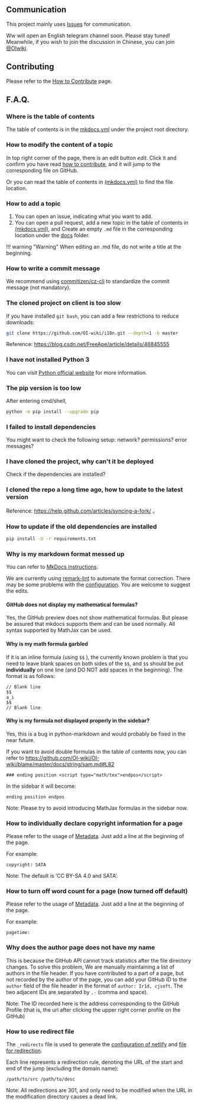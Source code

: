 ## Communication

This project mainly uses [Issues](https://github.com/OI-wiki/i18n/issues) for communication.

Ww will open an English telegram channel soon. Please stay tuned! Meanwhile, if you wish to join the discussion in Chinese, you can join [@OIwiki](https://t.me/OIwiki).

## Contributing

Please refer to the [How to Contribute](./htc.md) page.

## F.A.Q.

### Where is the table of contents

The table of contents is in the [mkdocs.yml](https://github.com/OI-wiki/i18n/blob/master/mkdocs.yml#L17) under the project root directory.

### How to modify the content of a topic

In top right corner of the page, there is an edit button <i class="md-icon">edit</i>. Click it and confirm you have read [how to contribute](./htc.md), and it will jump to the corresponding file on GitHub.

Or you can read the table of contents in [(mkdocs.yml)](https://github.com/OI-wiki/i18n/blob/master/mkdocs.yml#L17) to find the file location.

### How to add a topic

1.  You can open an issue, indicating what you want to add.
2.  You can open a pull request, add a new topic in the table of contents in [(mkdocs.yml)](https://github.com/OI-wiki/i18n/blob/master/mkdocs.yml#L17), and Create an empty `.md` file in the corresponding location under the [docs](https://github.com/OI-wiki/i18n/tree/master/docs) folder.


!!! warning "Warning"
    When editing an .md file, do not write a title at the beginning.

### How to write a commit message

We recommend using [commitizen/cz-cli](https://github.com/commitizen/cz-cli) to standardize the commit message (not mandatory).

### The cloned project on client is too slow

If you have installed `git bash`, you can add a few restrictions to reduce downloads:

```bash
git clone https://github.com/OI-wiki/i18n.git --depth=1 -b master
```

Reference: <https://blog.csdn.net/FreeApe/article/details/46845555> 

### I have not installed Python 3

You can visit [Python official website](https://www.python.org/downloads/) for more information.

### The pip version is too low

After entering cmd/shell,

```bash
python -m pip install --upgrade pip
```

### I failed to install dependencies

You might want to check the following setup: network? permissions? error messages?

### I have cloned the project, why can't it be deployed

Check if the dependencies are installed?

### I cloned the repo a long time ago, how to update to the latest version

Reference: <https://help.github.com/articles/syncing-a-fork/> 。

### How to update if the old dependencies are installed

```bash
pip install -U -r requirements.txt
```

### Why is my markdown format messed up

You can refer to [MkDocs instructions](https://www.mkdocs.org/).

We are currently using [remark-lint](https://github.com/remarkjs/remark-lint) to automate the format correction. There may be some problems with the [configuration](https://github.com/OI-wiki/i18n/blob/master/.remarkrc). You are welcome to suggest the edits.

#### GitHub does not display my mathematical formulas?

Yes, the GitHub preview does not show mathematical formulas. But please be assured that mkdocs supports them and can be used normally. All syntax supported by MathJax can be used.

#### Why is my math formula garbled

If it is an inline formula (using `$$` ), the currently known problem is that you need to leave blank spaces on both sides of the `$$`, and `$$` should be put **individually** on one line (and DO NOT add spaces in the beginning). The format is as follows:

```text
// Blank line
$$
a_i
$$
// Blank line
```

#### Why is my formula not displayed properly in the sidebar?

Yes, this is a bug in python-markdown and would probably be fixed in the near future.

If you want to avoid double formulas in the table of contents now, you can refer to <https://github.com/OI-wiki/OI-wiki/blame/master/docs/string/sam.md#L82>

```text
### ending position <script type="math/tex">endpos</script>
```

In the sidebar it will become:

```text
ending position endpos
```

Note: Please try to avoid introducing MathJax formulas in the sidebar now.

### How to individually declare copyright information for a page

Please refer to the usage of [Metadata](https://squidfunk.github.io/mkdocs-material/extensions/metadata/#usage). Just add a line at the beginning of the page.

For example:

```text
copyright: SATA
```

Note: The default is ‘CC BY-SA 4.0 and SATA’.

### How to turn off word count for a page (now turned off default)

Please refer to the usage of [Metadata](https://squidfunk.github.io/mkdocs-material/extensions/metadata/#usage). Just add a line at the beginning of the page.

For example:

```text
pagetime:
```

### Why does the author page does not have my name

This is because the GitHub API cannot track statistics after the file directory changes. To solve this problem, We are manually maintaining a list of authors in the file header. If you have contributed to a part of a page, but not recorded by the author of the page, you can add your GitHub ID to the `author` field of the file header in the format of `author: Ir1d, cjsoft`. The two adjacent IDs are separated by `,·` (comma and space).

Note: The ID recorded here is the address corresponding to the GitHub Profile (that is, the url after clicking the upper right corner profile on the GitHub)

### How to use redirect file

The `_redirects` file is used to generate the [configuration of netlify](https://docs.netlify.com/routing/redirects/#syntax-for-the-redirects-file) and [file for redirection](https://github.com/OI-wiki/i18n/blob/master/scripts/gen_redirect.py).

Each line represents a redirection rule, denoting the URL of the start and end of the jump (excluding the domain name):

```text
/path/to/src /path/to/desc
```

Note: All redirections are 301, and only need to be modified when the URL in the modification directory causes a dead link.